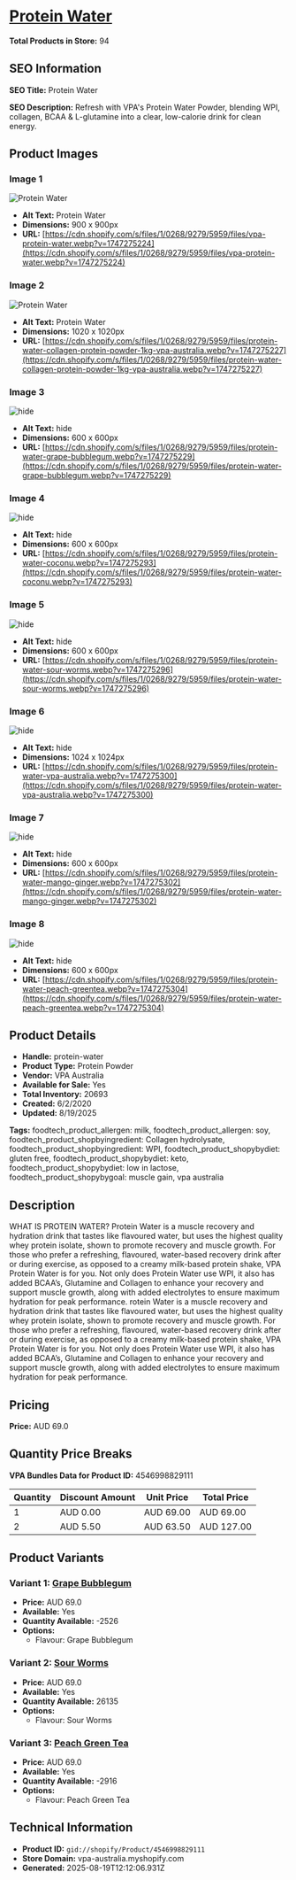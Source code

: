 # [Protein Water](https://vpa-australia.myshopify.com/products/protein-water)

**Total Products in Store:** 94

## SEO Information

**SEO Title:** Protein Water

**SEO Description:** Refresh with VPA's Protein Water Powder, blending WPI, collagen, BCAA & L-glutamine into a clear, low-calorie drink for clean energy.

## Product Images

### Image 1
![Protein Water](https://cdn.shopify.com/s/files/1/0268/9279/5959/files/vpa-protein-water.webp?v=1747275224)

- **Alt Text:** Protein Water
- **Dimensions:** 900 x 900px
- **URL:** [https://cdn.shopify.com/s/files/1/0268/9279/5959/files/vpa-protein-water.webp?v=1747275224](https://cdn.shopify.com/s/files/1/0268/9279/5959/files/vpa-protein-water.webp?v=1747275224)

### Image 2
![Protein Water](https://cdn.shopify.com/s/files/1/0268/9279/5959/files/protein-water-collagen-protein-powder-1kg-vpa-australia.webp?v=1747275227)

- **Alt Text:** Protein Water
- **Dimensions:** 1020 x 1020px
- **URL:** [https://cdn.shopify.com/s/files/1/0268/9279/5959/files/protein-water-collagen-protein-powder-1kg-vpa-australia.webp?v=1747275227](https://cdn.shopify.com/s/files/1/0268/9279/5959/files/protein-water-collagen-protein-powder-1kg-vpa-australia.webp?v=1747275227)

### Image 3
![hide](https://cdn.shopify.com/s/files/1/0268/9279/5959/files/protein-water-grape-bubblegum.webp?v=1747275229)

- **Alt Text:** hide
- **Dimensions:** 600 x 600px
- **URL:** [https://cdn.shopify.com/s/files/1/0268/9279/5959/files/protein-water-grape-bubblegum.webp?v=1747275229](https://cdn.shopify.com/s/files/1/0268/9279/5959/files/protein-water-grape-bubblegum.webp?v=1747275229)

### Image 4
![hide](https://cdn.shopify.com/s/files/1/0268/9279/5959/files/protein-water-coconu.webp?v=1747275293)

- **Alt Text:** hide
- **Dimensions:** 600 x 600px
- **URL:** [https://cdn.shopify.com/s/files/1/0268/9279/5959/files/protein-water-coconu.webp?v=1747275293](https://cdn.shopify.com/s/files/1/0268/9279/5959/files/protein-water-coconu.webp?v=1747275293)

### Image 5
![hide](https://cdn.shopify.com/s/files/1/0268/9279/5959/files/protein-water-sour-worms.webp?v=1747275296)

- **Alt Text:** hide
- **Dimensions:** 600 x 600px
- **URL:** [https://cdn.shopify.com/s/files/1/0268/9279/5959/files/protein-water-sour-worms.webp?v=1747275296](https://cdn.shopify.com/s/files/1/0268/9279/5959/files/protein-water-sour-worms.webp?v=1747275296)

### Image 6
![hide](https://cdn.shopify.com/s/files/1/0268/9279/5959/files/protein-water-vpa-australia.webp?v=1747275300)

- **Alt Text:** hide
- **Dimensions:** 1024 x 1024px
- **URL:** [https://cdn.shopify.com/s/files/1/0268/9279/5959/files/protein-water-vpa-australia.webp?v=1747275300](https://cdn.shopify.com/s/files/1/0268/9279/5959/files/protein-water-vpa-australia.webp?v=1747275300)

### Image 7
![hide](https://cdn.shopify.com/s/files/1/0268/9279/5959/files/protein-water-mango-ginger.webp?v=1747275302)

- **Alt Text:** hide
- **Dimensions:** 600 x 600px
- **URL:** [https://cdn.shopify.com/s/files/1/0268/9279/5959/files/protein-water-mango-ginger.webp?v=1747275302](https://cdn.shopify.com/s/files/1/0268/9279/5959/files/protein-water-mango-ginger.webp?v=1747275302)

### Image 8
![hide](https://cdn.shopify.com/s/files/1/0268/9279/5959/files/protein-water-peach-greentea.webp?v=1747275304)

- **Alt Text:** hide
- **Dimensions:** 600 x 600px
- **URL:** [https://cdn.shopify.com/s/files/1/0268/9279/5959/files/protein-water-peach-greentea.webp?v=1747275304](https://cdn.shopify.com/s/files/1/0268/9279/5959/files/protein-water-peach-greentea.webp?v=1747275304)

## Product Details

- **Handle:** protein-water
- **Product Type:** Protein Powder
- **Vendor:** VPA Australia
- **Available for Sale:** Yes
- **Total Inventory:** 20693
- **Created:** 6/2/2020
- **Updated:** 8/19/2025

**Tags:** foodtech_product_allergen: milk, foodtech_product_allergen: soy, foodtech_product_shopbyingredient: Collagen hydrolysate, foodtech_product_shopbyingredient: WPI, foodtech_product_shopybydiet: gluten free, foodtech_product_shopybydiet: keto, foodtech_product_shopybydiet: low in lactose, foodtech_product_shopybygoal: muscle gain, vpa australia

## Description

WHAT IS PROTEIN WATER? Protein Water is a muscle recovery and hydration drink that tastes like flavoured water, but uses the highest quality whey protein isolate, shown to promote recovery and muscle growth. For those who prefer a refreshing, flavoured, water-based recovery drink after or during exercise, as opposed to a creamy milk-based protein shake, VPA Protein Water is for you. Not only does Protein Water use WPI, it also has added BCAA’s, Glutamine and Collagen to enhance your recovery and support muscle growth, along with added electrolytes to ensure maximum hydration for peak performance. rotein Water is a muscle recovery and hydration drink that tastes like flavoured water, but uses the highest quality whey protein isolate, shown to promote recovery and muscle growth. For those who prefer a refreshing, flavoured, water-based recovery drink after or during exercise, as opposed to a creamy milk-based protein shake, VPA Protein Water is for you. Not only does Protein Water use WPI, it also has added BCAA’s, Glutamine and Collagen to enhance your recovery and support muscle growth, along with added electrolytes to ensure maximum hydration for peak performance.

## Pricing

**Price:** AUD 69.0

## Quantity Price Breaks

**VPA Bundles Data for Product ID:** 4546998829111

| Quantity | Discount Amount | Unit Price | Total Price |
|----------|----------------|------------|-------------|
| 1 | AUD 0.00 | AUD 69.00 | AUD 69.00 |
| 2 | AUD 5.50 | AUD 63.50 | AUD 127.00 |

## Product Variants

### Variant 1: [Grape Bubblegum](https://vpa-australia.myshopify.com/products/protein-water)

- **Price:** AUD 69.0
- **Available:** Yes
- **Quantity Available:** -2526
- **Options:**
  - Flavour: Grape Bubblegum

### Variant 2: [Sour Worms](https://vpa-australia.myshopify.com/products/protein-water)

- **Price:** AUD 69.0
- **Available:** Yes
- **Quantity Available:** 26135
- **Options:**
  - Flavour: Sour Worms

### Variant 3: [Peach Green Tea](https://vpa-australia.myshopify.com/products/protein-water)

- **Price:** AUD 69.0
- **Available:** Yes
- **Quantity Available:** -2916
- **Options:**
  - Flavour: Peach Green Tea

## Technical Information

- **Product ID:** `gid://shopify/Product/4546998829111`
- **Store Domain:** vpa-australia.myshopify.com
- **Generated:** 2025-08-19T12:12:06.931Z

